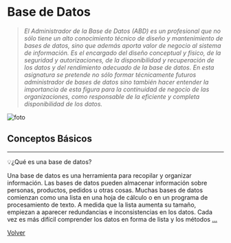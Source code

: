 # Base de Datos 

>*El Administrador de la Base de Datos (ABD) es un profesional que no sólo tiene un alto conocimiento técnico de diseño y mantenimiento de bases de datos, sino que además aporta valor de negocio al sistema de información. Es el encargado del diseño conceptual y físico, de la seguridad y autorizaciones, de la disponibilidad y recuperación de los datos y del rendimiento adecuado de la base de datos. En esta asignatura se pretende no sólo formar técnicamente futuros administrador de bases de datos sino también hacer entender la importancia de esta figura para la continuidad de negocio de las organizaciones, como responsable de la eficiente y completa disponibilidad de los datos.*


![foto](https://www.beedigital.es/wp-content/uploads/2020/11/crear-base-de-datos.jpg)

## Conceptos Básicos 
---

💡¿Qué es una base de datos?

Una base de datos es una herramienta para recopilar y organizar información. Las bases de datos pueden almacenar información sobre personas, productos, pedidos u otras cosas. Muchas bases de datos comienzan como una lista en una hoja de cálculo o en un programa de procesamiento de texto. A medida que la lista aumenta su tamaño, empiezan a aparecer redundancias e inconsistencias en los datos. Cada vez es más difícil comprender los datos en forma de lista y los métodos [...](https://support.microsoft.com/es-es/office/conceptos-b%C3%A1sicos-sobre-bases-de-datos-a849ac16-07c7-4a31-9948-3c8c94a7c204)

[Volver](../README.md)
